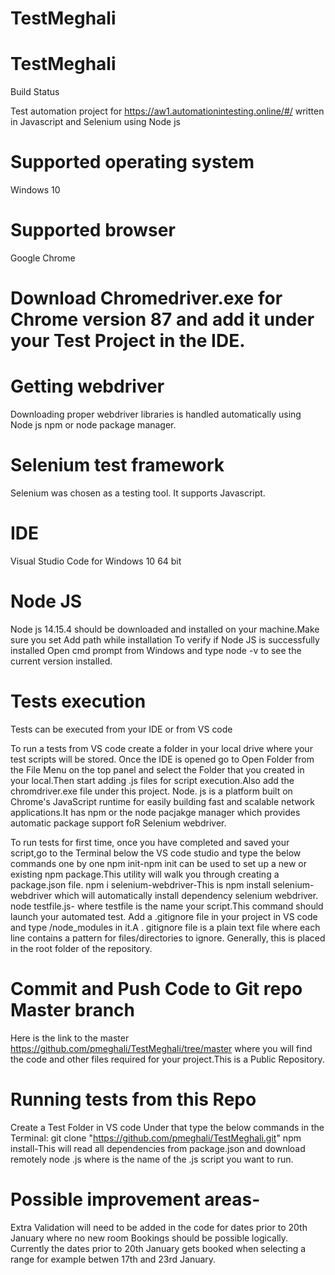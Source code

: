 # TestMeghali
# TestMeghali
Build Status

Test automation project for https://aw1.automationintesting.online/#/  written in Javascript and Selenium using Node js

# Supported operating system
Windows 10

# Supported browser
Google Chrome

# Download Chromedriver.exe for Chrome version 87 and add it under your Test Project in the IDE.

# Getting webdriver
Downloading proper webdriver libraries is handled automatically using Node js npm or node package manager.

# Selenium test framework
Selenium was chosen as a testing tool. It supports Javascript. 

# IDE
Visual Studio Code for Windows 10 64 bit

# Node JS  
Node js 14.15.4 should be downloaded and installed on your machine.Make sure you set Add path while installation
To verify if Node JS is successfully installed Open cmd prompt from Windows and type node -v to see the current version installed.


# Tests execution
Tests can be executed from your IDE or from VS code

To run a tests from VS code create a folder in your local drive where your test scripts will be stored.
Once the IDE is opened go to Open Folder from the File Menu on the top panel and select the Folder that you created in your local.Then start adding .js files for script execution.Also add the chromdriver.exe file under this project.
Node. js is a platform built on Chrome's JavaScript runtime for easily building fast and scalable network applications.It has npm or the node pacjakge manager which provides automatic package support foR Selenium webdriver.

To run tests for first time, once you have completed and saved your script,go to the Terminal below the VS code studio and type the below commands one by one
npm init-npm init <initializer> can be used to set up a new or existing npm package.This utility will walk you through creating a package.json file.
npm i selenium-webdriver-This is npm install selenium-webdriver which will automatically install dependency selenium webdriver.
node testfile.js- where testfile is the name your script.This command should launch your automated test.
Add a .gitignore file in your project in VS code and type /node_modules in it.A . gitignore file is a plain text file where each line contains a pattern for files/directories to ignore. Generally, this is placed in the root folder of the repository.


# Commit and Push Code to Git repo Master branch
Here is the link to the master https://github.com/pmeghali/TestMeghali/tree/master where you will find the code and other files required for your project.This is a Public Repository.

# Running tests from this Repo
Create a Test Folder in VS code
Under that type the below commands in the Terminal:
git clone "https://github.com/pmeghali/TestMeghali.git"
npm install-This will read all dependencies from package.json and download remotely
node <testfilename>.js where <testfilename> is the name of the .js script you want to run.


# Possible improvement areas-
Extra Validation will need to be added in the code for dates prior to 20th January where no new room Bookings should be possible logically.
Currently the dates prior to 20th January gets booked when selecting a range for example betwen 17th and 23rd January.
